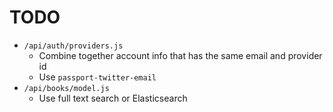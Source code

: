 # TODO

- `/api/auth/providers.js`
  - Combine together account info that has the same email and provider id
  - Use `passport-twitter-email`
- `/api/books/model.js`
  - Use full text search or Elasticsearch
